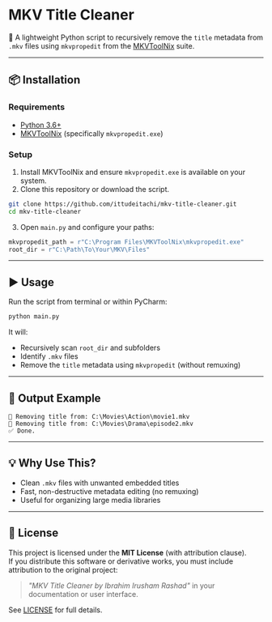 # MKV Title Cleaner

🧹 A lightweight Python script to recursively remove the `title` metadata from `.mkv` files using `mkvpropedit` from the [MKVToolNix](https://mkvtoolnix.download/) suite.

---

## 📦 Installation

### Requirements

- [Python 3.6+](https://www.python.org/)
- [MKVToolNix](https://mkvtoolnix.download/) (specifically `mkvpropedit.exe`)

### Setup

1. Install MKVToolNix and ensure `mkvpropedit.exe` is available on your system.
2. Clone this repository or download the script.

```bash
git clone https://github.com/ittudeitachi/mkv-title-cleaner.git
cd mkv-title-cleaner
```

3. Open `main.py` and configure your paths:

```python
mkvpropedit_path = r"C:\Program Files\MKVToolNix\mkvpropedit.exe"
root_dir = r"C:\Path\To\Your\MKV\Files"
```

---

## ▶️ Usage

Run the script from terminal or within PyCharm:

```bash
python main.py
```

It will:
- Recursively scan `root_dir` and subfolders
- Identify `.mkv` files
- Remove the `title` metadata using `mkvpropedit` (without remuxing)

---

## 🧾 Output Example

```
🔄 Removing title from: C:\Movies\Action\movie1.mkv
🔄 Removing title from: C:\Movies\Drama\episode2.mkv
✅ Done.
```

---

## 💡 Why Use This?

- Clean `.mkv` files with unwanted embedded titles
- Fast, non-destructive metadata editing (no remuxing)
- Useful for organizing large media libraries

---

## 📜 License

This project is licensed under the **MIT License** (with attribution clause).  
If you distribute this software or derivative works, you must include attribution to the original project:

> _"MKV Title Cleaner by Ibrahim Irusham Rashad"_ in your documentation or user interface.

See [LICENSE](LICENSE) for full details.
